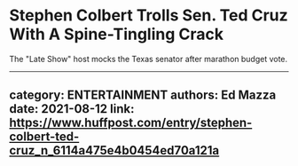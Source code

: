 # Stephen Colbert Trolls Sen. Ted Cruz With A Spine-Tingling Crack

The "Late Show" host mocks the Texas senator after marathon budget vote.

---
category: ENTERTAINMENT
authors: Ed Mazza
date: 2021-08-12
link: https://www.huffpost.com/entry/stephen-colbert-ted-cruz_n_6114a475e4b0454ed70a121a
---
